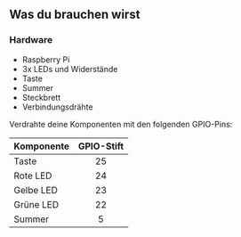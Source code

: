 ## Was du brauchen wirst

### Hardware

- Raspberry Pi
- 3x LEDs und Widerstände
- Taste
- Summer
- Steckbrett
- Verbindungsdrähte

Verdrahte deine Komponenten mit den folgenden GPIO-Pins:

| Komponente | GPIO-Stift |
| ---------- |:----------:|
| Taste      |     25     |
| Rote LED   |     24     |
| Gelbe LED  |     23     |
| Grüne LED  |     22     |
| Summer     |     5      |